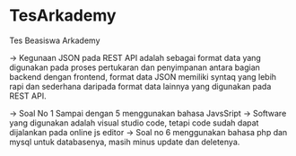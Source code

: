 # TesArkademy

Tes Beasiswa Arkademy

-> Kegunaan JSON pada REST API adalah sebagai format data yang digunakan pada proses pertukaran dan penyimpanan antara bagian backend dengan frontend, format data JSON memiliki syntaq yang lebih rapi dan sederhana daripada format data lainnya yang digunakan pada REST API.

-> Soal No 1 Sampai dengan 5 menggunakan bahasa JavsSript
-> Software yang digunakan adalah visual studio code, tetapi code sudah dapat dijalankan pada online js editor
-> Soal no 6 menggunakan bahasa php dan mysql untuk databasenya, masih minus update dan deletenya.